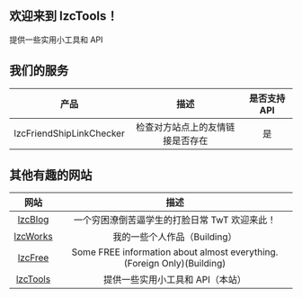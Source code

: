 ## 欢迎来到 lzcTools！
提供一些实用小工具和 API

## 我们的服务
|产品|描述|是否支持 API
|:-:|:-:|:-:
|lzcFriendShipLinkChecker|检查对方站点上的友情链接是否存在|是

## 其他有趣的网站
|网站|描述
|:-:|:-:
|[lzcBlog](https://www.lzcapp.cn)|一个穷困潦倒苦逼学生的打脸日常 TwT 欢迎来此！
|[lzcWorks](https://works.lzcapp.cn)|我的一些个人作品（Building）
|[lzcFree](https://free.lzcapp.cn)|Some FREE information about almost everything.(Foreign Only)(Building)
|[lzcTools](https://tools.lzcapp.cn)|提供一些实用小工具和 API（本站）

